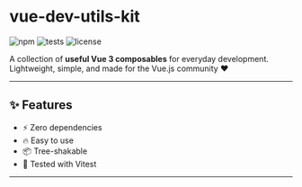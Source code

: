 # vue-dev-utils-kit

![npm](https://img.shields.io/npm/v/vue-dev-utils-kit)
![tests](https://github.com/saurav0896/vue-dev-utils-kit/actions/workflows/test.yml/badge.svg)
![license](https://img.shields.io/github/license/saurav0896/vue-dev-utils-kit)

A collection of **useful Vue 3 composables** for everyday development.  
Lightweight, simple, and made for the Vue.js community ❤️

---

## ✨ Features

- ⚡ Zero dependencies
- 🔥 Easy to use
- 📦 Tree-shakable
- 🧪 Tested with Vitest

---
